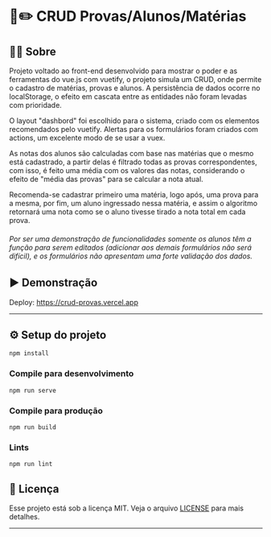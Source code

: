 #  📓✏️ CRUD Provas/Alunos/Matérias

## 🧑‍🎓 Sobre

Projeto voltado ao front-end desenvolvido para mostrar o poder e as ferramentas do vue.js com vuetify, o projeto simula um CRUD, onde permite o cadastro de matérias, provas e alunos. A persistência de dados ocorre no localStorage, o efeito em cascata entre as entidades não foram levadas com prioridade.

O layout "dashbord" foi escolhido para o sistema, criado com os elementos recomendados pelo vuetify. Alertas para os formulários foram criados com actions, um excelente modo de se usar a vuex.

As notas dos alunos são calculadas com base nas matérias que o mesmo está cadastrado, a partir delas é filtrado todas as provas correspondentes, com isso, é feito uma média com os valores das notas, considerando o efeito de "média das provas" para se calcular a nota atual.

Recomenda-se cadastrar primeiro uma matéria, logo após, uma prova para a mesma, por fim, um aluno ingressado nessa matéria, e assim o algoritmo retornará uma nota como se o aluno tivesse tirado a nota total em cada prova.

###### Por ser uma demonstração de funcionalidades somente os alunos têm a função para serem editados (adicionar aos demais formulários não será difícil), e os formulários não apresentam uma forte validação dos dados.


## ▶️ Demonstração

Deploy: https://crud-provas.vercel.app

------------

## ⚙️ Setup do projeto
```
npm install
```

### Compile  para desenvolvimento
```
npm run serve
```

### Compile para produção
```
npm run build
```

### Lints
```
npm run lint
```

## :memo: Licença

Esse projeto está sob a licença MIT. Veja o arquivo [LICENSE](LICENSE) para mais detalhes.

---

